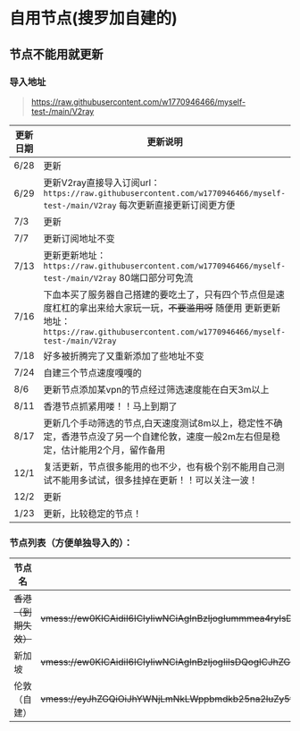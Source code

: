 # 自用节点(搜罗加自建的)

## 节点不能用就更新

### 导入地址
>https://raw.githubusercontent.com/w1770946466/myself-test-/main/V2ray

|更新日期|更新说明|
|---|---
|6/28|更新|
|6/29|更新V2ray直接导入订阅url：`https://raw.githubusercontent.com/w1770946466/myself-test-/main/V2ray`  每次更新直接更新订阅更方便
|7/3|更新|
|7/7|更新订阅地址不变|
|7/13|更新更新地址：`https://raw.githubusercontent.com/w1770946466/myself-test-/main/V2ray` 80端口部分可免流|
|7/16|下血本买了服务器自己搭建的要吃土了，只有四个节点但是速度杠杠的拿出来给大家玩一玩，~~不要滥用呀~~  随便用   更新更新地址：`https://raw.githubusercontent.com/w1770946466/myself-test-/main/V2ray`|
|7/18|好多被折腾完了又重新添加了些地址不变|
|7/24|自建三个节点速度嘎嘎的|
|8/6|更新节点添加某vpn的节点经过筛选速度能在白天3m以上|
|8/11|香港节点抓紧用喽！！马上到期了|
|8/17|更新几个手动筛选的节点,白天速度测试8m以上，稳定性不确定，香港节点没了另一个自建伦敦，速度一般2m左右但是稳定，估计能用2个月，留作备用|
|12/1|复活更新，节点很多能用的也不少，也有极个别不能用自己测试不能用多试试，很多挂掉在更新！！可以关注一波！|
|12/2|更新|
|1/23|更新，比较稳定的节点！|


### 节点列表（方便单独导入的）：
|节点名|节点链接|
|---|---
|~~香港（到期失效）~~|~~vmess://ew0KICAidiI6ICIyIiwNCiAgInBzIjogIummmea4ryIsDQogICJhZGQiOiAiNDMuMTMyLjI0MC44OSIsDQogICJwb3J0IjogIjUxNjU4IiwNCiAgImlkIjogImJiZmYzNDgyLWM4YWYtNGQ0ZC1iYzYyLTk5ODMwYTQwNzYxYyIsDQogICJhaWQiOiAiNjQiLA0KICAibmV0IjogInRjcCIsDQogICJ0eXBlIjogIm5vbmUiLA0KICAiaG9zdCI6ICIiLA0KICAicGF0aCI6ICIiLA0KICAidGxzIjogIm5vbmUiDQp9~~|
|新加坡|~~vmess://ew0KICAidiI6ICIyIiwNCiAgInBzIjogIiIsDQogICJhZGQiOiAiZ3JvdXBiLmNoYmpwdy5tb2JpIiwNCiAgInBvcnQiOiAiNjAwMDEiLA0KICAiaWQiOiAiMzVjZjgzYzQtODcxOS00NzBiLWIwMTEtOGQwNTEyYjU3Njg3IiwNCiAgImFpZCI6ICIyIiwNCiAgIm5ldCI6ICJ0Y3AiLA0KICAidHlwZSI6ICJub25lIiwNCiAgImhvc3QiOiAiIiwNCiAgInBhdGgiOiAiLyIsDQogICJ0bHMiOiAiIg0KfQ==~~|
|伦敦（自建）|~~vmess://eyJhZGQiOiJhYWNjLmNkLWppbmdkb25na2luZy5tbCIsImFpZCI6IjAiLCJob3N0IjoiYWFjYy5jZC1qaW5nZG9uZ2tpbmcubWwiLCJpZCI6ImFhNDc1ZDM4LWJjMDgtNDQzMy1iYzdiLTJlNzNlYmNlZTc4MiIsIm5ldCI6IndzIiwicGF0aCI6Ii9zcGxodndzP2VkXHUwMDNkMjA0OCIsInBvcnQiOiI0NDMiLCJwcyI6IuS8puaVpiIsInRscyI6InRscyIsInR5cGUiOiJub25lIiwidiI6IjIifQ==~~|

